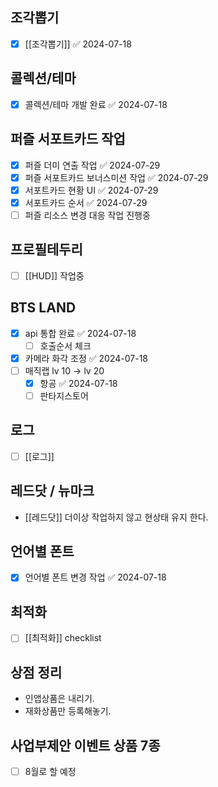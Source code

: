 
## 조각뽑기
- [x] [[조각뽑기]] ✅ 2024-07-18


## 콜렉션/테마
- [x] 콜렉션/테마 개발 완료 ✅ 2024-07-18


## 퍼즐 서포트카드 작업 
- [x] 퍼즐 더미 연출 작업 ✅ 2024-07-29
- [x] 퍼즐 서포트카드 보너스미션 작업 ✅ 2024-07-29
- [x] 서포트카드 현황 UI ✅ 2024-07-29
- [x] 서포트카드 순서 ✅ 2024-07-29
- [ ] 퍼즐 리소스 변경 대응 작업 진행중

## 프로필테두리
- [ ]  [[HUD]]  작업중

## BTS LAND
- [x] api 통합 완료 ✅ 2024-07-18
	- [ ] 호출순서 체크
- [x] 카메라 화각 조정 ✅ 2024-07-18
- [ ] 매직랩 lv 10 -> lv 20 
	- [x] 항공 ✅ 2024-07-18
	- [ ] 판타지스토어

## 로그
- [ ]  [[로그]] 


## 레드닷 / 뉴마크 
 - [[레드닷]] 더이상 작업하지 않고 현상태 유지 한다. 


## 언어별 폰트
- [x] 언어별 폰트 변경 작업 ✅ 2024-07-18


## 최적화
- [ ] [[최적화]] checklist



## 상점 정리 
 - 인앱상품은 내리기. 
 - 재화상품만 등록해놓기.
## 사업부제안 이벤트 상품 7종
- [ ]  8월로 할 예정